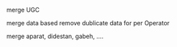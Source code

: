 merge UGC

merge data based remove dublicate data for per Operator

merge aparat, didestan, gabeh, ....